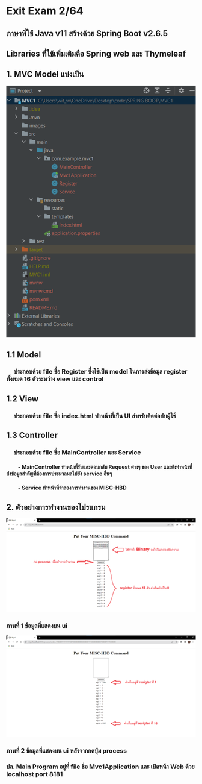 # Exit Exam 2/64
## ภาษาที่ใช้  Java v11 สร้างด้วย Spring Boot v2.6.5

## Libraries ที่ใช้เพิ่มเติมคือ Spring web และ Thymeleaf

## 1. MVC Model แบ่งเป็น

![](images/img1.png)
## 1.1 Model
### &emsp; ประกอบด้วย file ชื่อ Register ซึ่งใช้เป็น model ในการส่งข้อมูล register ทั้งหมด 16 ตัวระหว่าง view และ control
## 1.2 View
### &emsp; ประกอบด้วย file ชื่อ index.html ทำหน้าที่เป็น UI สำหรับติดต่อกับผู้ใช้
## 1.3 Controller
### &emsp; ประกอบด้วย file ชื่อ MainController และ Service
#### &emsp;&emsp; - MainController ทำหน้าที่รับและตอบกลับ Request ต่างๆ ของ User และยังทำหน้าที่ส่งข้อมูลสำคัญที่ต้องการประมวลผลไปยัง service อื่นๆ 
#### &emsp;&emsp; - Service ทำหน้าที่จำลองการทำงานของ MISC-HBD
###

## 2. ตัวอย่างการทำงานของโปรแกรม

![](images/img2.png)

### ภาพที่ 1 ข้อมูลที่แสดงบน ui 


![](images/img3.png)

### ภาพที่ 2 ข้อมูลที่แสดงบน ui หลังจากกดปุ่ม process


### ปล. Main Program อยู่ที่ file ชื่อ Mvc1Application และ เปิดหน้า Web ด้วย localhost port 8181



